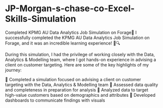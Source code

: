 # JP-Morgan-s-chase-co-Excel-Skills-Simulation

Completed KPMG AU Data Analytics Job Simulation on Forage📣 
I successfully completed the KPMG AU Data Analytics Job Simulation on Forage, and it was an incredible learning experience! 💼🔍

During this simulation, I had the privilege of working closely with the Data, Analytics & Modelling team, where I got hands-on experience in advising a 
client on customer targeting. Here are some of the key highlights of my journey:

🔹 Completed a simulation focused on advising a client on customer targeting with the Data, Analytics & Modelling team
🔹 Assessed data quality and completeness in preparation for analysis
🔹 Analyzed data to target high-value customers based on demographics and attributes
🔹 Developed dashboards to communicate findings with visuals

